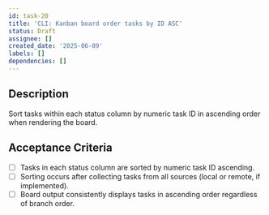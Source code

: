 ```yaml
---
id: task-20
title: 'CLI: Kanban board order tasks by ID ASC'
status: Draft
assignee: []
created_date: '2025-06-09'
labels: []
dependencies: []
---
```

## Description

Sort tasks within each status column by numeric task ID in ascending order when rendering the board.

## Acceptance Criteria

- [ ] Tasks in each status column are sorted by numeric task ID ascending.
- [ ] Sorting occurs after collecting tasks from all sources (local or remote, if implemented).
- [ ] Board output consistently displays tasks in ascending order regardless of branch order.
